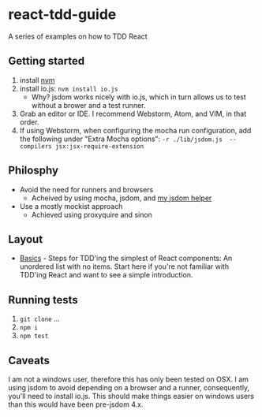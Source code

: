 # react-tdd-guide
A series of examples on how to TDD React

## Getting started

1. install [nvm](https://github.com/creationix/nvm)
2. install io.js: `nvm install io.js`
   * Why? jsdom works nicely with io.js, which in turn allows us to test without a brower and a test runner.
3. Grab an editor or IDE. I recommend Webstorm, Atom, and VIM, in that order.
4. If using Webstorm, when configuring the mocha run configuration, add the following under "Extra Mocha options": `-r ./lib/jsdom.js  --compilers jsx:jsx-require-extension`

## Philosphy

* Avoid the need for runners and browsers
  * Acheived by using mocha, jsdom, and [my jsdom helper](https://github.com/zpratt/react-tdd-guide/blob/master/lib/jsdom.js)
* Use a mostly mockist approach
  * Achieved using proxyquire and sinon

## Layout

* [Basics](https://github.com/zpratt/react-tdd-guide/commits/master/basics) - Steps for TDD'ing the simplest of React components: An unordered list with no items. Start here if you're not familiar with TDD'ing React and want to see a simple introduction.

## Running tests

1. `git clone` ...
2. `npm i`
3. `npm test`

## Caveats

I am not a windows user, therefore this has only been tested on OSX. I am using jsdom to avoid depending on a browser and a runner, consequently, you'll need to install io.js. This should make things easier on windows users than this would have been pre-jsdom 4.x.
